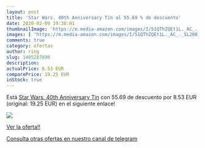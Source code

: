 ```yaml
---
layout: post
title: 'Star Wars. 40th Anniversary Tin al 55.69 % de descuento'
date: 2020-02-09 19:38:01
thumbnailImage: 'https://m.media-amazon.com/images/I/51QThZQEt1L._AC_._SL200_.jpg'
images: [ 'https://m.media-amazon.com/images/I/51QThZQEt1L._AC_._SL200_.jpg' ]
comments: true
category: ofertas
author: ring
slug: 1405287896
description:
actualPrice: 8.53 EUR
comparePrice: 19.25 EUR
inStock: true
---
```


Está [Star Wars. 40th Anniversary Tin](https://www.amazon.com/dp/1405287896/?tag=redken08-20) con 55.69 de descuento por 8.53 EUR (original: 19.25 EUR) en el siguiente enlace!

[![](https://m.media-amazon.com/images/I/51QThZQEt1L._AC_._SL200_.jpg)](https://www.amazon.com/dp/1405287896/?tag=redken08-20)

[Ver la oferta!!](https://www.amazon.com/dp/1405287896/?tag=redken08-20)

[Consulta otras ofertas en nuestro canal de telegram](https://t.me/s/ofertas25)
